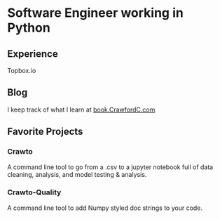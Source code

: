 # Software Engineer working in Python
## Experience
Topbox.io


## Blog
I keep track of what I learn at [book.CrawfordC.com](book.CrawfordC.com)


## Favorite Projects
### Crawto
A command line tool to go from a .csv to a jupyter notebook full of data cleaning, analysis, and model testing & analysis. 
### Crawto-Quality
A command line tool to add Numpy styled doc strings to your code.

<!--
**crawftv/crawftv** is a ✨ _special_ ✨ repository because its `README.md` (this file) appears on your GitHub profile.

Here are some ideas to get you started:

- 🔭 I’m currently working on ...
- 🌱 I’m currently learning ...
- 👯 I’m looking to collaborate on ...
- 🤔 I’m looking for help with ...
- 💬 Ask me about ...
- 📫 How to reach me: ...
- 😄 Pronouns: ...
- ⚡ Fun fact: ...
-->
